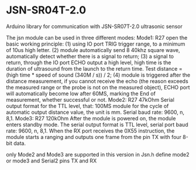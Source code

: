 # JSN-SR04T-2.0
Arduino library for communication with JSN-SR07T-2.0 ultrasonic sensor

The jsn module can be used in three different modes:
Mode1: R27 open
the basic working principle:
(1) using IO port TRIG trigger range, to a minimum of 10us high letter.
(2) module automatically send 8 40khz square wave, automatically detect whether there is a signal to return;
(3) a signal to return, through the IO port ECHO output a high level, high time is the duration of ultrasound from the launch to the return time. Test distance = (high time * speed of sound (340M / s)) / 2;
(4) module is triggered after the distance measurement, if you cannot receive the echo (the reason exceeds the measured range or the probe is not on the measured object), ECHO port will automatically become low after 60MS, marking the End of measurement, whether successful or not.
Mode2: R27 47kOhm
Serial output format for the TTL level, that: 100MS module for the cycle of automatic output distance value, the unit is mm. Serial baud rate: 9600, n, 8,1.
Mode3: R27 120kOhm
After the module is powered on, the module enters standby mode. The serial output format is TTL level, serial port baud rate: 9600, n, 8,1. When the RX port receives the 0X55 instruction, the module starts a ranging and outputs one frame from the pin TX with four 8-bit data.

only Mode2 and Mode3 are supported in this version
in Jsn.h define mode2 or mode3 and Serial2 pins TX and RX 
